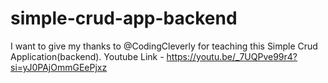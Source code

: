 # simple-crud-app-backend

I want to give my thanks to @CodingCleverly for teaching this Simple Crud Application(backend).
Youtube Link - https://youtu.be/_7UQPve99r4?si=yJ0PAjOmmGEePjxz
